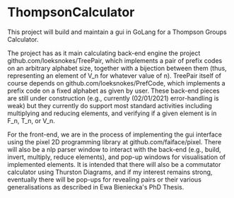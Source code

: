 # ThompsonCalculator

This project will build and maintain a gui in GoLang for a Thompson Groups Calculator.

The project has as it main calculating back-end engine the project github.com/loeksnokes/TreePair, which implements a pair of prefix codes on an arbitrary alphabet size, together with a bijection between them (thus, representing an element of V_n for whatever value of n).  TreePair itself of course depends on github.com/loeksnokes/PrefCode, which implements a prefix code on a fixed alphabet as given by user.  These back-end pieces are still under construction (e.g., currently (02/01/2021) error-handling is weak) but they currently do support most standard activities including multiplying and reducing elements, and verifying if a given element is in F_n, T_n, or V_n.

For the front-end, we are in the process of implementing the gui interface using the pixel 2D programming library at github.com/faiface/pixel.  There will also be a nlp parser window to interact with the back-end (e.g., build, invert, multiply, reduce elements), and pop-up windows for visualisation of implemented elements.  It is intended that there will also be a commutator calculator using Thurston Diagrams, and if my interest remains strong, eventually there will be pop-ups for revealing pairs or their various generalisations as described in Ewa Bieniecka's PhD Thesis.
